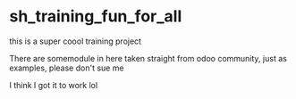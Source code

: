 # sh_training_fun_for_all
this is a super coool training project 

There are somemodule in here taken straight from odoo community, just as examples, please don't sue me

I think I got it to work lol
